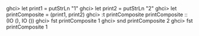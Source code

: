 ghci> let print1 = putStrLn "1"
ghci> let print2 = putStrLn "2"
ghci> let printComposite = (print1, print2)
ghci> :t printComposite
printComposite :: (IO (), IO ())
ghci> fst printComposite
1
ghci> snd printComposite
2
ghci> fst printComposite
1

